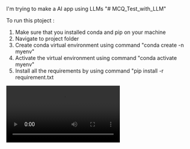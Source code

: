 I'm trying to make a AI app using LLMs
"# MCQ_Test_with_LLM" 

To run this ptoject :
  1. Make sure that you installed conda and pip on your machine
  2. Navigate to project folder
  3. Create conda virtual environment using command "conda create -n myenv"
  4. Activate the virtual environment using command
  "conda activate myenv"
  5. Install all the requirements by using command
  "pip install -r requirement.txt

<video controls src="MCQ_generator - Made with Clipchamp.mp4" title="MCQ_generator"></video>
